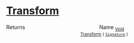 # [Transform](./Normalize-100663636.md)



Returns<img width=200/>Name
<sub>[Void](https://docs.microsoft.com/en-us/dotnet/api/System.Void)</sub><img width=200/><sub>[Transform](./Normalize-100663636.md) ( [`Signature`](./../../Signature.md) )</sub><br>


